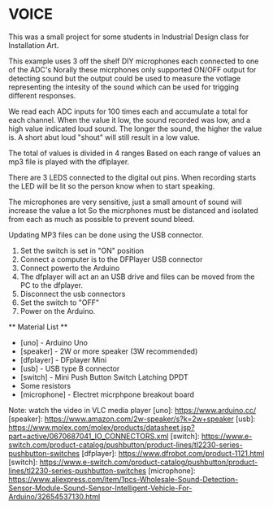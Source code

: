 
# VOICE


This was a small  project for some students in Industrial Design class for Installation Art.

This example uses 3 off the shelf DIY microphones each connected to one of the ADC's
Norally these micrphones only supported ON/OFF output for detecting sound but the output could be used to measure the votlage representing the intesity of the sound which can be used for trigging different responses.

We read each  ADC inputs for 100 times each and accumulate a total for each channel.
When the value it low, the sound recorded was low, and a high value indicated loud sound.
The longer the sound, the higher the value is. A short abut loud "shout" will still result in a low value.

The total of values is divided in 4 ranges
Based on each range of values an mp3 file is played with the dflplayer.

There are 3 LEDS connected to the digital out pins. When recording starts the LED
will be lit so the person know when to start speaking.

The microphones are very sensitive, just a small amount of sound will increase the value a lot
So the micrphones must be distanced and isolated from each as much as possible to prevent sound bleed.

Updating MP3 files can be done using the USB connector. 

1. Set the switch is set in "ON" position
2. Connect a computer is to the DFPlayer USB connector
3. Connect powerto the Arduino
4. The dfplayer will act an an USB drive and files can be moved from the PC to the dfplayer. 
5. Disconnect the usb connectors
6. Set the switch to  "OFF"
7. Power on the Arduino.

** Material List **

* [uno] - Arduino Uno 
* [speaker] - 2W or more speaker (3W recommended)
* [dfplayer] - DFplayer Mini
* [usb] - USB type B connector
* [switch] - Mini Push Button Switch Latching DPDT
* Some resistors
* [microphone] - Electret micrphpone breakout board

Note: watch the video in VLC media player
[uno]:  https://www.arduino.cc/	
[speaker]: https://www.amazon.com/2w-speaker/s?k=2w+speaker
[usb]: https://www.molex.com/molex/products/datasheet.jsp?part=active/0670687041_IO_CONNECTORS.xml
[switch]: https://www.e-switch.com/product-catalog/pushbutton/product-lines/tl2230-series-pushbutton-switches
[dfplayer]: https://www.dfrobot.com/product-1121.html
[switch]: https://www.e-switch.com/product-catalog/pushbutton/product-lines/tl2230-series-pushbutton-switches
[microphone]: https://www.aliexpress.com/item/1pcs-Wholesale-Sound-Detection-Sensor-Module-Sound-Sensor-Intelligent-Vehicle-For-Arduino/32654537130.html
	 
